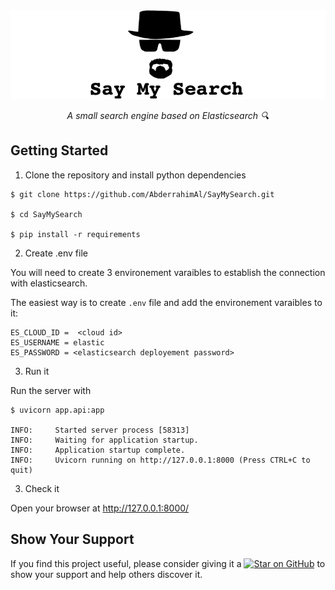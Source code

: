 <img src=".github/saymysearch.png">


<p align="center">
<em>A small search engine based on Elasticsearch 🔍</em>
</p>


## Getting Started

1) Clone the repository and install python dependencies

````
$ git clone https://github.com/AbderrahimAl/SayMySearch.git

$ cd SayMySearch

$ pip install -r requirements
````
2) Create .env file

You will need to create 3 environement varaibles to establish the connection with elasticsearch.

The easiest way is to create `.env` file and add the environement varaibles to it: 

````.env
ES_CLOUD_ID =  <cloud id>
ES_USERNAME = elastic
ES_PASSWORD = <elasticsearch deployement password>
````

3) Run it

Run the server with

````
$ uvicorn app.api:app

INFO:     Started server process [58313]
INFO:     Waiting for application startup.
INFO:     Application startup complete.
INFO:     Uvicorn running on http://127.0.0.1:8000 (Press CTRL+C to quit)
````

3) Check it

Open your browser at http://127.0.0.1:8000/


## Show Your Support
If you find this project useful, please consider giving it a [![Star on GitHub][github-star-badge]][github-star] to show your support and help others discover it.

[github-star-badge]: https://img.shields.io/github/stars/AbderrahimAl/SayMySearch.svg?style=social
[github-star]: https://github.com/AbderrahimAl/SayMySearch/stargazers

